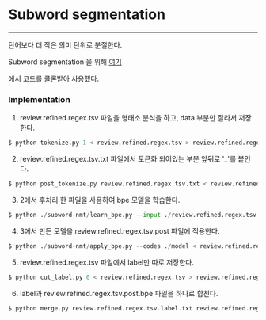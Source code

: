 # Subword segmentation

------

단어보다 더 작은 의미 단위로 분절한다.

Subword segmentation 을 위해 [여기](https://github.com/kh-kim/subword-nmt.git)

에서 코드를 클론받아 사용했다.

### Implementation

1. review.refined.regex.tsv 파일을 형태소 분석을 하고, data 부분만 잘라서 저장한다.

```python
$ python tokenize.py 1 < review.refined.regex.tsv > review.refined.regex.tsv.txt
```

2. review.refined.regex.tsv.txt 파일에서 토큰화 되어있는 부분 앞뒤로 '_'를 붙인다.

```python
$ python post_tokenize.py review.refined.regex.tsv.txt < review.refined.regex.tsv.txt > review.regined.regex.tsv.post
```

3. 2에서 후처리 한 파일을 사용하여 bpe 모델을 학습한다.

```python
$ python ./subword-nmt/learn_bpe.py --input ./review.refined.regex.tsv.post --output ./model --symbols 30000
```

4. 3에서 만든 모델을 review.refined.regex.tsv.post 파일에 적용한다.

```python
$ python ./subword-nmt/apply_bpe.py --codes ./model < review.refined.regex.tsv.post > review.refined.regex.tsv.post.bpe
```

5. review.refined.regex.tsv 파일에서 label만 따로 저장한다.

```python
$ python cut_label.py 0 < review.refined.regex.tsv > review.refined.regex.tsv.label
```

6. label과 review.refined.regex.tsv.post.bpe 파일을 하나로 합친다.

```python
$ python merge.py review.refined.regex.tsv.label.txt review.refined.regex.tsv.post.bpe > final.txt
```